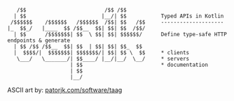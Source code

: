 ```
   /$$                         /$$ /$$
  | $$                        |__/| $$           Typed APIs in Kotlin
 /$$$$$$    /$$$$$$   /$$$$$$  /$$| $$   /$$     --------------------
|_  $$_/   |____  $$ /$$__  $$| $$| $$  /$$/
  | $$      /$$$$$$$| $$  \ $$| $$| $$$$$$/      Define type-safe HTTP endpoints & generate
  | $$ /$$ /$$__  $$| $$  | $$| $$| $$_  $$
  |  $$$$/|  $$$$$$$| $$$$$$$/| $$| $$ \  $$     * clients
   \___/   \_______/| $$____/ |__/|__/  \__/     * servers
                    | $$                         * documentation
                    | $$
                    |__/
```

ASCII art by: [patorjk.com/software/taag](https://patorjk.com/software/taag/#p=display&f=Big%20Money-ne&t=tapik&x=none&h=0&v=0)
